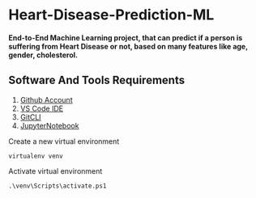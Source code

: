 # Heart-Disease-Prediction-ML

#### End-to-End Machine Learning project, that can predict if a person is suffering from Heart Disease or not, based on many features like age, gender, cholesterol.

## Software And Tools Requirements

1. [Github Account](https://github.com/)
2. [VS Code IDE](https://code.visualstudio.com/)
3. [GitCLI](https://git-scm.com/book/en/v2/Getting-Started-The-Command-Line)
4. [JupyterNotebook](https://jupyter.org/)

Create a new virtual environment

```
virtualenv venv
```

Activate virtual environment

```
.\venv\Scripts\activate.ps1
```